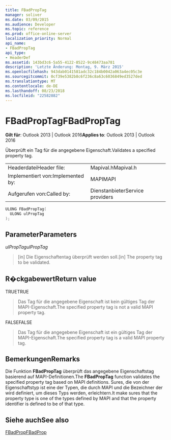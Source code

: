 ```yaml
---
title: FBadPropTag
manager: soliver
ms.date: 03/09/2015
ms.audience: Developer
ms.topic: reference
ms.prod: office-online-server
localization_priority: Normal
api_name:
- FBadPropTag
api_type:
- HeaderDef
ms.assetid: 143bd3c6-5a55-4122-8522-9c48473aa781
description: 'Letzte Änderung: Montag, 9. März 2015'
ms.openlocfilehash: 943dab0141581adc32c184b0042a063a4ec05c3e
ms.sourcegitcommit: 0cf39e5382b8c6f236c8a63c6036849ed3527ded
ms.translationtype: MT
ms.contentlocale: de-DE
ms.lasthandoff: 08/23/2018
ms.locfileid: "22582882"
---
```

# <a name="fbadproptag"></a><span data-ttu-id="f91b3-103">FBadPropTag</span><span class="sxs-lookup"><span data-stu-id="f91b3-103">FBadPropTag</span></span>

  
  
<span data-ttu-id="f91b3-104">**Gilt für**: Outlook 2013 | Outlook 2016</span><span class="sxs-lookup"><span data-stu-id="f91b3-104">**Applies to**: Outlook 2013 | Outlook 2016</span></span> 
  
<span data-ttu-id="f91b3-105">Überprüft ein Tag für die angegebene Eigenschaft.</span><span class="sxs-lookup"><span data-stu-id="f91b3-105">Validates a specified property tag.</span></span> 
  
|||
|:-----|:-----|
|<span data-ttu-id="f91b3-106">Headerdatei</span><span class="sxs-lookup"><span data-stu-id="f91b3-106">Header file:</span></span>  <br/> |<span data-ttu-id="f91b3-107">Mapival.h</span><span class="sxs-lookup"><span data-stu-id="f91b3-107">Mapival.h</span></span>  <br/> |
|<span data-ttu-id="f91b3-108">Implementiert von:</span><span class="sxs-lookup"><span data-stu-id="f91b3-108">Implemented by:</span></span>  <br/> |<span data-ttu-id="f91b3-109">MAPI</span><span class="sxs-lookup"><span data-stu-id="f91b3-109">MAPI</span></span>  <br/> |
|<span data-ttu-id="f91b3-110">Aufgerufen von:</span><span class="sxs-lookup"><span data-stu-id="f91b3-110">Called by:</span></span>  <br/> |<span data-ttu-id="f91b3-111">Dienstanbieter</span><span class="sxs-lookup"><span data-stu-id="f91b3-111">Service providers</span></span>  <br/> |
   
```cpp
ULONG FBadPropTag(
  ULONG ulPropTag
);
```

## <a name="parameters"></a><span data-ttu-id="f91b3-112">Parameter</span><span class="sxs-lookup"><span data-stu-id="f91b3-112">Parameters</span></span>

 <span data-ttu-id="f91b3-113">_ulPropTag_</span><span class="sxs-lookup"><span data-stu-id="f91b3-113">_ulPropTag_</span></span>
  
> <span data-ttu-id="f91b3-114">[in] Die Eigenschaftentag überprüft werden soll.</span><span class="sxs-lookup"><span data-stu-id="f91b3-114">[in] The property tag to be validated.</span></span>
    
## <a name="return-value"></a><span data-ttu-id="f91b3-115">R�ckgabewert</span><span class="sxs-lookup"><span data-stu-id="f91b3-115">Return value</span></span>

<span data-ttu-id="f91b3-116">TRUE</span><span class="sxs-lookup"><span data-stu-id="f91b3-116">TRUE</span></span> 
  
> <span data-ttu-id="f91b3-117">Das Tag für die angegebene Eigenschaft ist kein gültiges Tag der MAPI-Eigenschaft.</span><span class="sxs-lookup"><span data-stu-id="f91b3-117">The specified property tag is not a valid MAPI property tag.</span></span> 
    
<span data-ttu-id="f91b3-118">FALSE</span><span class="sxs-lookup"><span data-stu-id="f91b3-118">FALSE</span></span> 
  
> <span data-ttu-id="f91b3-119">Das Tag für die angegebene Eigenschaft ist ein gültiges Tag der MAPI-Eigenschaft.</span><span class="sxs-lookup"><span data-stu-id="f91b3-119">The specified property tag is a valid MAPI property tag.</span></span>
    
## <a name="remarks"></a><span data-ttu-id="f91b3-120">Bemerkungen</span><span class="sxs-lookup"><span data-stu-id="f91b3-120">Remarks</span></span>

<span data-ttu-id="f91b3-121">Die Funktion **FBadPropTag** überprüft das angegebene Eigenschaftstag basierend auf MAPI-Definitionen.</span><span class="sxs-lookup"><span data-stu-id="f91b3-121">The **FBadPropTag** function validates the specified property tag based on MAPI definitions.</span></span> <span data-ttu-id="f91b3-122">Sures, die von der Eigenschaftstyp ist eine der Typen, die durch MAPI und die Bezeichner der wird definiert, um dieses Typs werden, erleichtern.</span><span class="sxs-lookup"><span data-stu-id="f91b3-122">It make sures that the property type is one of the types defined by MAPI and that the property identifier is defined to be of that type.</span></span> 
  
## <a name="see-also"></a><span data-ttu-id="f91b3-123">Siehe auch</span><span class="sxs-lookup"><span data-stu-id="f91b3-123">See also</span></span>



[<span data-ttu-id="f91b3-124">FBadProp</span><span class="sxs-lookup"><span data-stu-id="f91b3-124">FBadProp</span></span>](fbadprop.md)

